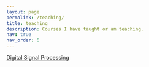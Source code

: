 ```yaml
---
layout: page
permalink: /teaching/
title: teaching
description: Courses I have taught or am teaching.
nav: true
nav_order: 6
---
```


[Digital Signal Processing](https://lfuonline.uibk.ac.at/public/lfuonline_lv.details?sem_id_in=24W&lvnr_id_in=703313&sprache_in=en)


